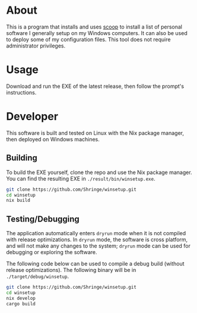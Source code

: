 # About
This is a program that installs and uses [scoop](https://scoop.sh) to install a list of personal software I generally setup on my Windows computers. It can also be used to deploy some of my configuration files.
This tool does not require administrator privileges.

# Usage
Download and run the EXE of the latest release, then follow the prompt's instructions.

# Developer
This software is built and tested on Linux with the Nix package manager, then deployed on Windows machines.

## Building
To build the EXE yourself, clone the repo and use the Nix package manager.
You can find the resulting EXE in `./result/bin/winsetup.exe`.
```sh
git clone https://github.com/Shringe/winsetup.git
cd winsetup
nix build
```

## Testing/Debugging
The application automatically enters `dryrun` mode when it is not compiled with release optimizations. In `dryrun` mode, the software is cross platform, and will not make any changes to the system; `dryrun` mode can be used for debugging or exploring the software.

The following code below can be used to compile a debug build (without release optimizations).
The following binary will be in `./target/debug/winsetup`.
```sh
git clone https://github.com/Shringe/winsetup.git
cd winsetup
nix develop
cargo build
```

